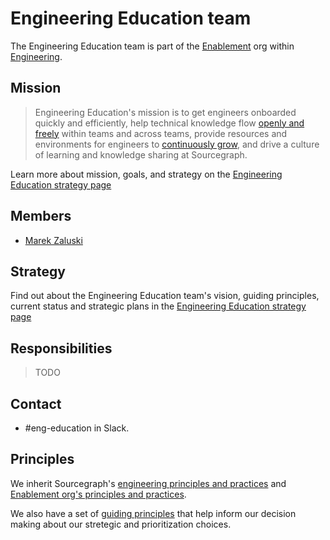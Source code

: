 # Engineering Education team

The Engineering Education team is part of the [Enablement](../index.md) org within [Engineering](../../index.md).

## Mission

> Engineering Education's mission is to get engineers onboarded quickly and efficiently, help technical knowledge flow [openly and freely](../../../../company/values.md#open-and-transparent) within teams and across teams, provide resources and environments for engineers to [continuously grow](../../../../company/values.md#continuously-grow), and drive a culture of learning and knowledge sharing at Sourcegraph.

Learn more about mission, goals, and strategy on the [Engineering Education strategy page](../../../../company/strategy/enablement/engineering-education/index.md)

## Members

- [Marek Zaluski](../../../../team/index.md#marek-zaluski)

## Strategy

Find out about the Engineering Education team's vision, guiding principles, current status and strategic plans in the [Engineering Education strategy page](../../../../company/strategy/enablement/engineering-education/index.md)

## Responsibilities

> TODO

## Contact

- #eng-education in Slack.

## Principles

We inherit Sourcegraph's [engineering principles and practices](../../principles-and-practices.md) and [Enablement org's principles and practices](../index.md#principles-and-practices).

We also have a set of [guiding principles](../../../../company/strategy/enablement/engineering-education/index.md#guiding-principles) that help inform our decision making about our stretegic and prioritization choices.
